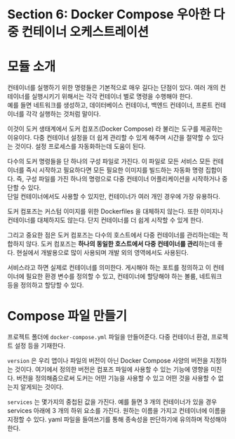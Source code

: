 # Section 6: Docker Compose 우아한 다중 컨테이너 오케스트레이션
# 모듈 소개
컨테이너를 실행하기 위한 명령들은 기본적으로 매우 길다는 단점이 있다.
여러 개의 컨테이너를 실행시키기 위해서는 각각 컨테이너 별로 명령을 수행해야 한다.     
예를 들면 네트워크를 생성하고, 데이터베이스 컨테이너, 백엔드 컨테이너, 프론트 컨테이너를 각각 실행하는 것처럼 말이다.

이것이 도커 생태계에서 도커 컴포즈(Docker Compose) 라 불리는 도구를 제공하는 이유이다.
다중 컨테이너 설정을 더 쉽게 관리할 수 있게 해주며 시간을 절약할 수 있다는 것이다. 설정 프로세스를 자동화하는데 도움이 된다.

다수의 도커 명령들을 단 하나의 구성 파일로 가진다. 이 파일로 모든 서비스 모든 컨테이너를 즉시 시작하고 
필요하다면 모든 필요한 이미지를 빌드하는 자동화 명령 집합이다.
즉, 구성 파일를 가진 하나의 명령으로 다중 컨테이너 어플리케이션을 시작하거나 중단할 수 있다.    
단일 컨테이너에서도 사용할 수 있지만, 컨테이너가 여러 개인 경우에 가장 유용하다.

도커 컴포즈는 커스텀 이미지를 위한 Dockerfiles 을 대체하지 않는다.
또한 이미지나 컨테이너를 대체하지도 않는다. 단지 컨테이너를 더 쉽게 시작할 수 있게 한다.

그리고 중요한 점은 도커 컴포즈는 다수의 호스트에서 다중 컨테이너를 관리하는데는 적합하지 않다.
도커 컴포즈는 **하나의 동일한 호스트에서 다중 컨테이너를 관리**하는데 좋다.
현실에서 개발용으로 많이 사용되며 개발 외의 영역에서도 사용된다.

서비스라고 하면 실제로 컨테이너를 의미한다. 게시해야 하는 포트를 정의하고 이 컨테이너에 필요한 환경 변수를 정의할 수 있고,
컨테이너에 할당해야 하는 볼륨, 네트워크 등을 정의하고 할당할 수 있다.

# Compose 파일 만들기
프로젝트 폴더에 ```docker-compose.yml``` 파일을 만들어준다. 다중 컨테이너 환경, 프로젝트 설정 등을 기재한다.

```version``` 은 우리 앱이나 파일의 버전이 아닌 Docker Compose 사양의 버전을 지정하는 것이다.
여기에서 정의한 버전은 컴포즈 파일에 사용할 수 있는 기능에 영향을 미친다.
버전을 정의해줌으로써 도커는 어떤 기능을 사용할 수 있고 어떤 것을 사용할 수 없는지 알게되는 것이다.

```services``` 는 몇가지의 중첩된 값을 가진다. 예를 들면 3 개의 컨테이너가 있을 경우 services 아래에 3 개의 하위 요소를 가진다.
원하는 이름을 가지고 컨테이너에 이름을 지정할 수 있다. yaml 파일을 들여쓰기를 통해 종속성을 판단하기에 유의하며 작성해야 한다.